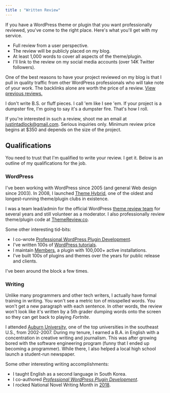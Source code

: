 ```yaml
---
title : "Written Review"
---
```


If you have a WordPress theme or plugin that you want professionally reviewed, you've come to the right place.  Here's what you'll get with my service.

- Full review from a user perspective.
- The review will be publicly placed on my blog.
- At least 1,000 words to cover all aspects of the theme/plugin.
- I'll link to the review on my social media accounts (over 14K Twitter followers).

One of the best reasons to have your project reviewed on my blog is that I pull in quality traffic from other WordPress professionals who will take note of your work.  The backlinks alone are worth the price of a review. [View previous reviews.](topics/wordpress-reviews)

<p class="message">
I don't write B.S. or fluff pieces.  I call 'em like I see 'em.  If your project is a dumpster fire, I'm going to say it's a dumpster fire.  That's how I roll.
</p>

If you're interested in such a review, shoot me an email at <justintadlock@gmail.com>.  Serious inquiries only.  Minimum review price begins at $350 and depends on the size of the project.

## Qualifications

You need to trust that I'm qualified to write your review.  I get it.  Below is an outline of my qualifications for the job.

### WordPress

I've been working with WordPress since 2005 (and general Web design since 2003).  In 2008, I launched [Theme Hybrid](https://themehybrid.com), one of the oldest and longest-running theme/plugin clubs in existence.

I was a team lead/admin for the official WordPress [theme review team](https://make.wordpress.org/themes) for several years and still volunteer as a moderator.  I also professionally review theme/plugin code at [ThemeReview.co](http://themereview.co).

Some other interesting tid-bits:

- I co-wrote [Professional WordPress Plugin Development](plugindevbook).
- I've written 100s of [WordPress tutorials](topics/wordpress-tutorials).
- I maintain [Members](https://wordpress.org/plugins/members), a plugin with 100,000+ active installations.
- I've built 100s of plugins and themes over the years for public release and clients.

I've been around the block a few times.

### Writing

Unlike many programmers and other tech writers, I actually have formal training in writing.  You won't see a metric ton of misspelled words.  You won't get a new paragraph with each sentence.  In other words, the review won't look like it's written by a 5th grader dumping words onto the screen so they can get back to playing _Fortnite_.

I attended [Auburn University](http://auburn.edu/), one of the top universities in the southeast U.S., from 2002-2007.  During my tenure, I earned a B.A. in English with a concentration in creative writing and journalism.  This was after growing bored with the software engineering program (funny that I ended up becoming a programmer).  While there, I also helped a local high school launch a student-run newspaper.

Some other interesting writing accomplishments:

- I taught English as a second language in South Korea.
- I co-authored _[Professional WordPress Plugin Development](plugindevbook)_.
- I rocked National Novel Writing Month in [2018](/archives/2018/12/01/nanowrimo-2018-and-beyond).
